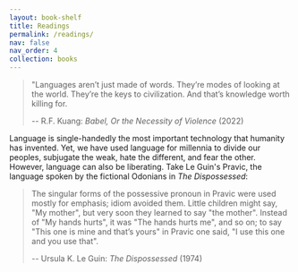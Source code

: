```yaml
---
layout: book-shelf
title: Readings
permalink: /readings/
nav: false
nav_order: 4
collection: books
---
```


> "Languages aren’t just made of words. They’re modes of looking at the world. They’re the keys to civilization. And that’s knowledge worth killing for.
>
> -- R.F. Kuang: _Babel, Or the Necessity of Violence_ (2022)

Language is single-handedly the most important technology that humanity has invented. Yet, we have used language for millennia to divide our peoples, subjugate the weak, hate the different, and fear the other. However, language can also be liberating. Take Le Guin's Pravic, the language spoken by the fictional Odonians in _The Dispossessed_:

> The singular forms of the possessive pronoun in Pravic were used mostly for emphasis; idiom avoided them. Little children might say, "My mother", but very soon they learned to say "the mother". Instead of "My hands hurts", it was "The hands hurts me", and so on; to say "This one is mine and that’s yours" in Pravic one said, "I use this one and you use that".
> 
> -- Ursula K. Le Guin: _The Dispossessed_ (1974)

<!-- Language is single-handedly the most important technology that humanity has invented. Yet, we have used language for millennia to enforce a worldview that only benefits the powerful and enslaves the weak. Humans have used it to subjugate, divide, and brainwash us into believing that the only thing that matters is our own self-preservation. The vernacular used in media today makes us fear the different and hate the other.

While the technologists of our time are hyper-focused on harvesting as much data to teach machines to talk like us, I hope they realize they have the unique opportunity to change the way we--or at the very least, the clankers--use language. In Le Guin's _The Dispossessed_, she imagines a fictional people that use language to reflect their ideals of shared property: -->